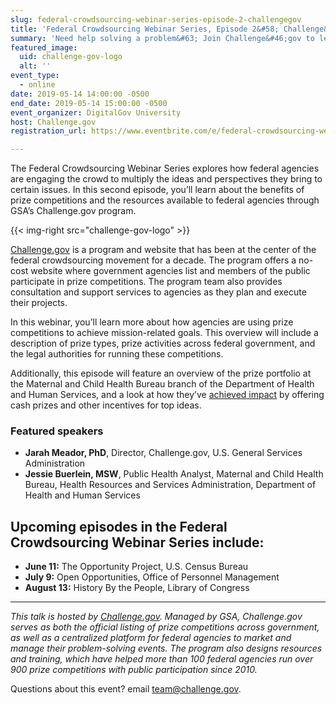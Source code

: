 ```yaml
---
slug: federal-crowdsourcing-webinar-series-episode-2-challengegov
title: 'Federal Crowdsourcing Webinar Series, Episode 2&#58; Challenge&#46;gov'
summary: 'Need help solving a problem&#63; Join Challenge&#46;gov to learn how federal agencies can use prize competitions to reach innovators in novel ways&#46;'
featured_image:
  uid: challenge-gov-logo
  alt: ''
event_type:
  - online
date: 2019-05-14 14:00:00 -0500
end_date: 2019-05-14 15:00:00 -0500
event_organizer: DigitalGov University
host: Challenge.gov
registration_url: https://www.eventbrite.com/e/federal-crowdsourcing-webinar-series-episode-2-challengegov-tickets-60872206408

---
```


The Federal Crowdsourcing Webinar Series explores how federal agencies are engaging the crowd to multiply the ideas and perspectives they bring to certain issues. In this second episode, you’ll learn about the benefits of prize competitions and the resources available to federal agencies through GSA’s Challenge.gov program.

{{< img-right src="challenge-gov-logo" >}}

[Challenge.gov](https://challenge.gov) is a program and website that has been at the center of the federal crowdsourcing movement for a decade. The program offers a no-cost website where government agencies list and members of the public participate in prize competitions. The program team also provides consultation and support services to agencies as they plan and execute their projects.

In this webinar, you’ll learn more about how agencies are using prize competitions to achieve mission-related goals. This overview will include a description of prize types, prize activities across federal government, and the legal authorities for running these competitions.

Additionally, this episode will feature an overview of the prize portfolio at the Maternal and Child Health Bureau branch of the Department of Health and Human Services, and a look at how they’ve [achieved impact](https://challenge.gov/a/buzz/pages/case-studies) by offering cash prizes and other incentives for top ideas.

### Featured speakers

- **Jarah Meador, PhD**, Director, Challenge.gov, U.S. General Services Administration
- **Jessie Buerlein, MSW**, Public Health Analyst, Maternal and Child Health Bureau, Health Resources and Services Administration, Department of Health and Human Services

## Upcoming episodes in the Federal Crowdsourcing Webinar Series include:

- **June 11:** The Opportunity Project, U.S. Census Bureau
- **July 9:** Open Opportunities, Office of Personnel Management
- **August 13:** History By the People, Library of Congress

---

_This talk is hosted by [Challenge.gov](https://challenge.gov). Managed by GSA, Challenge.gov serves as both the official listing of prize competitions across government, as well as a centralized platform for federal agencies to market and manage their problem-solving events. The program also designs resources and training, which have helped more than 100 federal agencies run over 900 prize competitions with public participation since 2010._

Questions about this event? email [team@challenge.gov](mailto:team@challenge.gov).

